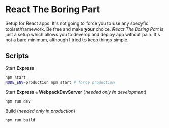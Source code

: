 # React The Boring Part

Setup for React apps. It's not going to force you to use any specyfic toolset/framework. Be free and make **your** choice. *React The Boring Part* is just a setup which allows you to develop and deploy app without pain. It's not a bare minimum, although I tried to keep things simple.

## Scripts

Start **Express**

```bash
npm start
NODE_ENV=production npm start # force production
```

Start **Express** `&` **WebpackDevServer** (*needed only in development*)

```bash
npm run dev
```

Build (*needed only in production*)

```bash
npm run build
```
